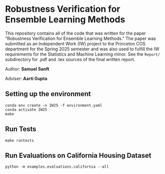 # Robustness Verification for Ensemble Learning Methods
This repository contains all of the code that was written for the paper "Robustness Verification for Ensemble Learning Methods." The paper was submitted as an Independent Work (IW) project to the Princeton COS department for the Spring 2025 semester and was also used to fulfill the IW requirements for the Statistics and Machine Learning minor. See the `Report/` subdirectory for .pdf and .tex sources of the final written report.

Author: **Samuel Sanft**

Adviser: **Aarti Gupta**

## Setting up the environment
```
conda env create -n IW25 -f environment.yaml
conda activate IW25
make
```

## Run Tests
```
make runtests
```

## Run Evaluations on California Housing Dataset
```
python -m examples.evaluations.california --all
```

